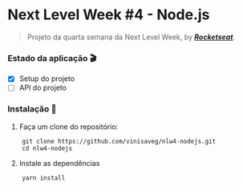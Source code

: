 # Next Level Week #4 - Node.js

> Projeto da quarta semana da Next Level Week, by [**_Rocketseat_**](https://rocketseat.com.br/).

### Estado da aplicação :clapper:

-   [x] Setup do projeto
-   [ ] API do projeto

### Instalação :construction_worker:

1. Faça um clone do repositório:

```
    git clone https://github.com/vinisaveg/nlw4-nodejs.git
    cd nlw4-nodejs

```

2. Instale as dependências

```
    yarn install

```
